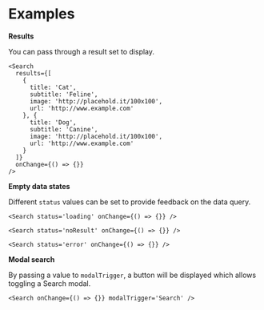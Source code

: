 # Examples

**Results**

You can pass through a result set to display.

```
<Search
  results={[
    {
      title: 'Cat',
      subtitle: 'Feline',
      image: 'http://placehold.it/100x100',
      url: 'http://www.example.com'
    }, {
      title: 'Dog',
      subtitle: 'Canine',
      image: 'http://placehold.it/100x100',
      url: 'http://www.example.com'
    }
  ]}
  onChange={() => {}}
/>
```

**Empty data states**

Different `status` values can be set to provide feedback on the data query.

```
<Search status='loading' onChange={() => {}} />
```

```
<Search status='noResult' onChange={() => {}} />
```

```
<Search status='error' onChange={() => {}} />
```

**Modal search**

By passing a value to `modalTrigger`, a button will be displayed which allows toggling a Search modal.

```
<Search onChange={() => {}} modalTrigger='Search' />
```
